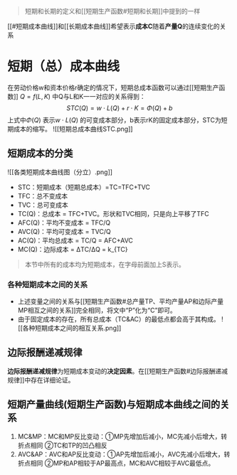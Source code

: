 > 短期和长期的定义和[[短期生产函数#短期和长期]]中提到的一样

[[#短期成本曲线]]和[[长期成本曲线]]希望表示**成本C**随着**产量Q**的连续变化的关系

# 短期（总）成本曲线
在劳动价格w和资本价格r确定的情况下，短期总成本函数可以通过[[短期生产函数]] $Q=f\left( L,K \right)$ 中Q与L和K一一对应的关系得到：
$$
STC\left( Q \right) =w\cdot L\left( Q \right) +r\cdot K=\Phi \left( Q \right) +b
$$
上式中$\Phi \left( Q \right)$ 表示$w\cdot L\left( Q \right)$ 的可变成本部分，b表示rK的固定成本部分，STC为短期成本的缩写。
![[短期总成本曲线STC.png]]

## 短期成本的分类
![[各类短期成本曲线图（分立）.png]]

- STC：短期成本（短期总成本）=TC=TFC+TVC
- TFC：总不变成本
- TVC：总可变成本
- TC(Q)：总成本 = TFC+TVC。形状和TVC相同，只是向上平移了TFC
- AFC(Q)：平均不变成本 = TFC/Q
- AVC(Q)：平均可变成本 = TVC/Q
- AC(Q)：平均总成本 = TC/Q = AFC+AVC
- MC(Q)：边际成本 =  ΔTC/ΔQ = k_{TC}

> 本节中所有的成本均为短期成本，在字母前面加上S表示。

### 各种短期成本之间的关系
- 上述变量之间的关系与[[短期生产函数#总产量TP、平均产量AP和边际产量MP相互之间的关系]]完全相同，将文中“P”化为“C”即可。
- 由于固定成本的存在，所有总成本（TC&AC）的最低点都会高于其构成。
![[各种短期成本之间的相互关系.png]]

## 边际报酬递减规律
**边际报酬递减规律**为短期成本变动的**决定因素**。在[[短期生产函数#边际报酬递减规律]]中存在详细论证。

## 短期产量曲线(短期生产函数)与短期成本曲线之间的关系
 1. MC&MP：MC和MP反比变动：①MP先增加后减小，MC先减小后增大，转折点相同 ②TC和TP的凹凸相反
 2. AVC&AP：AVC和AP反比变动：①AP先增加后减小，AVC先减小后增大，转折点相同 ②MP和AP相较于AP最高点，MC和AVC相较于AVC最低点。